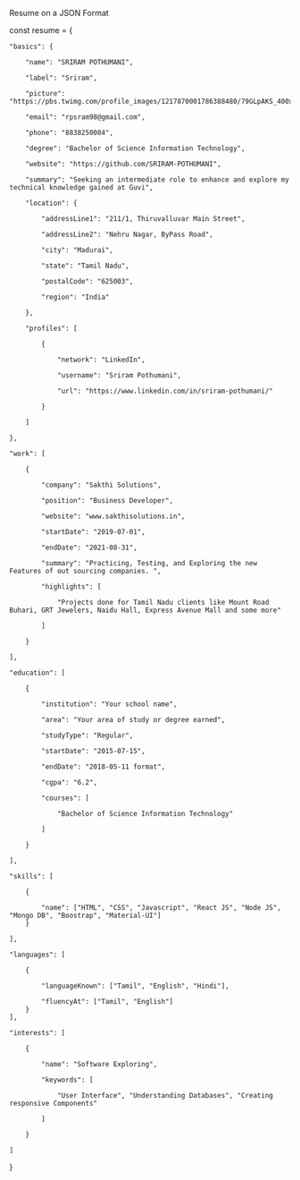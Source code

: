 Resume on a JSON Format

const resume = {

	"basics": {

		"name": "SRIRAM POTHUMANI",

		"label": "Sriram",

		"picture": "https://pbs.twimg.com/profile_images/1217870001786388480/79GLpAKS_400x400.jpg",

		"email": "rpsram98@gmail.com",

		"phone": "8838250084",

		"degree": "Bachelor of Science Information Technology",

		"website": "https://github.com/SRIRAM-POTHUMANI",

		"summary": "Seeking an intermediate role to enhance and explore my technical knowledge gained at Guvi",

		"location": {

			"addressLine1": "211/1, Thiruvalluvar Main Street",

			"addressLine2": "Nehru Nagar, ByPass Road",

			"city": "Madurai",

			"state": "Tamil Nadu",

			"postalCode": "625003",

			"region": "India"

		},

		"profiles": [

			{

				"network": "LinkedIn",

				"username": "Sriram Pothumani",

				"url": "https://www.linkedin.com/in/sriram-pothumani/"

			}

		]

	},

	"work": [

		{

			"company": "Sakthi Solutions",

			"position": "Business Developer",

			"website": "www.sakthisolutions.in",

			"startDate": "2019-07-01",

			"endDate": "2021-08-31",

			"summary": "Practicing, Testing, and Exploring the new Features of out sourcing companies. ",

			"highlights": [

				"Projects done for Tamil Nadu clients like Mount Road Buhari, GRT Jewelers, Naidu Hall, Express Avenue Mall and some more"

			]

		}

	],

	"education": [

		{

			"institution": "Your school name",

			"area": "Your area of study or degree earned",

			"studyType": "Regular",

			"startDate": "2015-07-15",

			"endDate": "2018-05-11 format",

			"cgpa": "6.2",

			"courses": [

				"Bachelor of Science Information Technology"

			]

		}

	],

	"skills": [

		{

			"name": ["HTML", "CSS", "Javascript", "React JS", "Node JS", "Mongo DB", "Boostrap", "Material-UI"]
		}

	],

	"languages": [

		{

			"languageKnown": ["Tamil", "English", "Hindi"],

			"fluencyAt": ["Tamil", "English"]
		}
	],

	"interests": [

		{

			"name": "Software Exploring",

			"keywords": [

				"User Interface", "Understanding Databases", "Creating responsive Components"

			]

		}

	]

}
